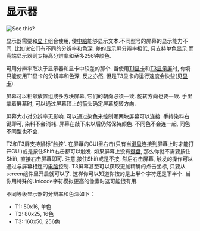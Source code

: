 # 显示器

![See this?](oredict:oc:screen1)

显示器需要和[显卡](../item/graphicsCard1.md)组合使用, 使[电脑](../general/computer.md)能够显示文本.不同型号的屏幕的显示能力不同, 比如说它们有不同的分辨率和色深. 差的显示屏分辨率极低, 只支持单色显示,而高端显示器则支持高分辨率和至多256钟颜色. 

可用分辨率取决于显示器和显卡中较差的那个. 当使用[T1显卡](../item/graphicsCard1.md)和[T3显示屏](screen3.md)时, 你将只能使用T1显卡的分辨率和色深, 反之亦然, 但是T3显卡的运行速度会快些(见[显卡](../item/graphicsCard1.md)).

屏幕可以相邻放置组成多方块屏幕, 它们的朝向必须一致. 旋转方向也要一致. 手里拿着屏幕时, 可以通过屏幕顶上的箭头确定屏幕旋转方向.

屏幕大小对分辨率无影响. 可以通过染色来控制哪两块屏幕可以连接. 手持染料右键即可, 染料不会消耗. 屏幕在敲下来以后仍然保持颜色. 不同色不会连一起, 同色不同型也不会.

T2和T3屏支持鼠标“触控”. 在屏幕的GUI里右击(只有当[键盘](keyboard.md)连接到屏幕上时才能打开GUI)或是按住Shift右击都可以触发. 如果屏幕上没有[键盘](keyboard.md), 那么你就不需要按住Shift, 直接右击屏幕即可. 注意,按住Shift或是不按, 然后右击屏幕, 触发的操作可以通过与屏幕相连的[电脑](../general/computer.md)控制. T3屏幕甚至可以获取更加精确的点击坐标, 只要从screen组件里开启就可以了. 这样你可以知道你按的是上半个字符还是下半个. 当你用特殊的Unicode字符模拟更高的像素时这可能很有用. 

不同等级显示器的分辨率和色深如下：
- T1: 50x16, 单色
- T2: 80x25, 16色
- T3: 160x50, 256色